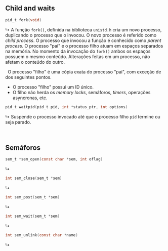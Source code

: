 ## Child and waits

```c
pid_t fork(void)
```
&rdsh; A função `fork()`, definida na biblioteca `unistd.h` cria um novo processo, duplicando o processo que o invocou. O novo processo é referido como *child process*. O processo que invocou a função é conhecido como *parent process*. O processo "pai" e o processo filho atuam em espaços separados na memória. No momento da invocação do `fork()` ambos os espaços possuem o mesmo conteúdo. Alterações feitas em um processo, não afetam o conteúdo do outro.

&nbsp; O processo "filho" é uma cópia exata do processo "pai", com exceção de dos seguintes pontos.

* O processo "filho" possui um ID único.
* O filho não herda os *memory locks*, semáforos, *timers*, operações asyncronas, etc.

```c
pid_t waitpid(pid_t pid, int *status_ptr, int options)
```
&rdsh; Suspende o processo invocado até que o processo filho `pid` termine ou seja parado.

&nbsp; 
## Semáforos

```c
sem_t *sem_open(const char *sem, int oflag)
```
&rdsh;

```c
int sem_close(sem_t *sem)
```
&rdsh;

```c
int sem_post(sem_t *sem)
```
&rdsh;

```c
int sem_wait(sem_t *sem)
```
&rdsh;

```c
int sem_unlink(const char *name)
```
&rdsh;
